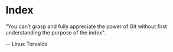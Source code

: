 # Index

<div grid="~ cols-1" class="justify-items-center items-center mt-30">

<div class="text-right">

"You can’t grasp and fully appreciate the power of Git without first understanding the purpose of the index".

-- Linux Torvalds

</div>

</div>

<!-- 
- *.git/index*
- index captures a version of the project’s overall structure at some moment in time.
- index doesn’t contain any file content; it simply tracks what you want to commit.
-->